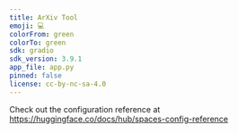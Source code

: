 ```yaml
---
title: ArXiv Tool
emoji: 💻
colorFrom: green
colorTo: green
sdk: gradio
sdk_version: 3.9.1
app_file: app.py
pinned: false
license: cc-by-nc-sa-4.0
---
```


Check out the configuration reference at https://huggingface.co/docs/hub/spaces-config-reference
